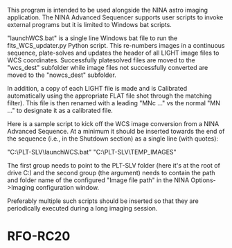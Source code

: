 This program is intended to be used alongside the NINA astro imaging application.
The NINA Advanced Sequencer supports user scripts to invoke external programs but it is
limited to Windows bat scripts.

"launchWCS.bat" is a single line Windows bat file to run the fits_WCS_updater.py Python script. 
This re-numbers images in a continuous sequence, plate-solves and updates the header of all LIGHT image 
files to WCS coordinates. Successfully platesolved files are moved to the "wcs_dest" subfolder while 
image files not successfully converted are moved to the "nowcs_dest" subfolder.

In addition, a copy of each LIGHT file is made and is Calibrated automatically using the 
appropriate FLAT file shot through the matching filter). This file is then renamed with a 
leading "MNc ..." vs the normal "MN ..." to designate it as a calibrated file.

Here is a sample script to kick off the WCS image conversion from a NINA Advanced Sequence.
At a minimum it should be inserted towards the end of the sequence (i.e., in the Shutdown 
section) as a single line (with quotes):

"C:\PLT-SLV\launchWCS.bat"   "C:\PLT-SLV\TEMP_IMAGES" 

The first group needs to point to the PLT-SLV folder (here it's at the root of drive C:\)
and the second group (the argument) needs to contain the path and folder name of the configured 
"Image file path" in the NINA Options->Imaging configuration window.

Preferably multiple such scripts should be inserted so that they are periodically 
executed during a long imaging session.
 
# RFO-RC20
